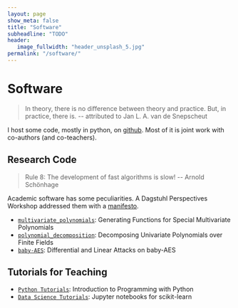 ```yaml
---
layout: page
show_meta: false
title: "Software"
subheadline: "TODO"
header:
   image_fullwidth: "header_unsplash_5.jpg"
permalink: "/software/"
---
```


# Software

> In theory, there is no difference between theory and
> practice. But, in practice, there is.
-- attributed to Jan L. A. van de Snepscheut

I host some code, mostly in python, on
		[github](https://github.com/zieglerk). Most of it is joint work with co-authors (and
		co-teachers).

## Research Code

> Rule 8: The development of fast algorithms is slow!
-- Arnold Sch&ouml;nhage

Academic software has some peculiarities. A Dagstuhl
	    Perspectives Workshop addressed them with a <a href="http://drops.dagstuhl.de/opus/volltexte/2017/7146/">manifesto</a>.

- [`multivariate_polynomials`](https://github.com/zieglerk/multivariate_polynomials): Generating
    Functions for Special Multivariate Polynomials
- [`polynomial_decomposition`](https://github.com/zieglerk/polynomial_decomposition): Decomposing
    Univariate Polynomials over Finite Fields
- [`baby-AES`](https://github.com/zieglerk/baby-AES): Differential
    and Linear Attacks on baby-AES

## Tutorials for Teaching

- [`Python Tutorials`](https://github.com/zieglerk/python-tutorials):
  Introduction to Programming with Python
- [`Data Science Tutorials`](https://github.com/zieglerk/polynomial_decomposition):
    Jupyter notebooks for scikit-learn
